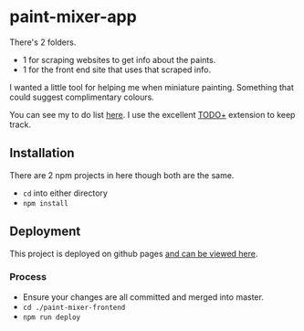 # paint-mixer-app

There's 2 folders.

- 1 for scraping websites to get info about the paints.
- 1 for the front end site that uses that scraped info.

I wanted a little tool for helping me when miniature painting. Something that could suggest complimentary colours.

You can see my to do list [here](./paint-mixer-frontend/TODO). I use the excellent [TODO+](https://marketplace.visualstudio.com/items?itemName=fabiospampinato.vscode-todo-plus) extension to keep track.

## Installation

There are 2 npm projects in here though both are the same.

- `cd` into either directory
- `npm install`

## Deployment

This project is deployed on github pages [and can be viewed here](https://matt123miller.github.io/paint-mixer-app/).

### Process

- Ensure your changes are all committed and merged into master.
- `cd ./paint-mixer-frontend`
- `npm run deploy`
